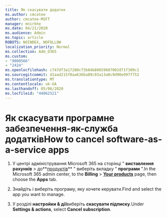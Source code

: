 ```yaml
---
title: Як скасувати додаток
ms.author: cmcatee
author: cmcatee-MSFT
manager: mnirkhe
ms.date: 04/21/2020
ms.audience: Admin
ms.topic: article
ROBOTS: NOINDEX, NOFOLLOW
localization_priority: Normal
ms.collection: Adm_O365
ms.custom:
- "9000566"
- "2424"
ms.openlocfilehash: c747df3a17280cf3b84b80659607002d71f309c1
ms.sourcegitcommit: d1aad215f8aa636ba89c93a13a0c9d90e997f752
ms.translationtype: MT
ms.contentlocale: uk-UA
ms.lasthandoff: 05/06/2020
ms.locfileid: "44062521"
---
```

# <a name="how-to-cancel-software-as-a-service-apps"></a><span data-ttu-id="a36f9-102">Як скасувати програмне забезпечення-як-служба додатків</span><span class="sxs-lookup"><span data-stu-id="a36f9-102">How to cancel software-as-a-service apps</span></span> 

1. <span data-ttu-id="a36f9-103">У центрі адміністрування Microsoft 365 на сторінці " **виставлення рахунків** > до**[продуктів](https://go.microsoft.com/fwlink/p/?linkid=842054)** " виберіть вкладку " **програми** ".</span><span class="sxs-lookup"><span data-stu-id="a36f9-103">In the Microsoft 365 admin center, to the **Billing** > **[Your products](https://go.microsoft.com/fwlink/p/?linkid=842054)** page, then choose the **Apps** tab.</span></span>

2. <span data-ttu-id="a36f9-104">Знайдіть і виберіть програму, яку хочете керувати.</span><span class="sxs-lookup"><span data-stu-id="a36f9-104">Find and select the app you want to manage.</span></span>

3. <span data-ttu-id="a36f9-105">У розділі **настройки & дії**виберіть **скасувати підписку**.</span><span class="sxs-lookup"><span data-stu-id="a36f9-105">Under **Settings & actions**, select **Cancel subscription**.</span></span>